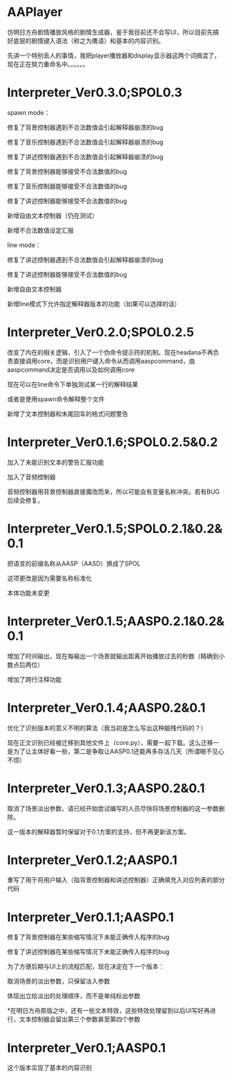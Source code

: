 # AAPlayer
仿明日方舟剧情播放风格的剧情生成器，鉴于我目前还不会写UI，所以目前先搞好底层的剧情键入语法（称之为鹰语）和基本的内容识别。

先讲一个特别丢人的事情，我把player播放器和display显示器这两个词搞混了，现在正在努力重命名中。。。。。。

# Interpreter_Ver0.3.0;SPOL0.3
spawn mode：

修复了背景控制器遇到不合法数值会引起解释器崩溃的bug

修复了音乐控制器遇到不合法数值会引起解释器崩溃的bug

修复了讲述控制器遇到不合法数值会引起解释器崩溃的bug

修复了背景控制器能够接受不合法数值的bug

修复了音乐控制器能够接受不合法数值的bug

修复了讲述控制器能够接受不合法数值的bug

新增自由文本控制器（仍在测试）

新增不合法数值设定汇报

line mode：

修复了讲述控制器遇到不合法数值会引起解释器崩溃的bug

修复了讲述控制器能够接受不合法数值的bug

新增自由文本控制器

新增line模式下允许指定解释器版本的功能（如果可以选择的话）


# Interpreter_Ver0.2.0;SPOL0.2.5
改变了内在的相关逻辑，引入了一个伪命令提示符的机制。现在headana不再负责直接调用core，而是识别用户键入命令从而调用aaspcommand，由aaspcommand决定是否调用以及如何调用core

现在可以在line命令下单独测试某一行的解释结果

或者是使用spawn命令解释整个文件

新增了文本控制器和末尾回车的格式问题警告

# Interpreter_Ver0.1.6;SPOL0.2.5&0.2
加入了未能识别文本的警告汇报功能

加入了音频控制器

音频控制器用背景控制器直接魔改而来，所以可能会有变量名称冲突。若有BUG后续会修复。

# Interpreter_Ver0.1.5;SPOL0.2.1&0.2&0.1
把语言的前缀名称从AASP（AASD）换成了SPOL

这项更改是因为需要名称标准化

本体功能未变更

# Interpreter_Ver0.1.5;AASP0.2.1&0.2&0.1
增加了时间输出，现在每输出一个场景就输出距离开始播放过去的秒数（精确到小数点后两位）

增加了跨行注释功能

# Interpreter_Ver0.1.4;AASP0.2&0.1
优化了识别版本的意义不明的算法（我当初是怎么写出这种脑残代码的？）

现在正文识别已经被迁移到其他文件上（core.py），需要一起下载。这么迁移一是为了让主体好看一些，第二是争取让AASP0.1还能再多存活几天（所谓眼不见心不烦）

# Interpreter_Ver0.1.3;AASP0.2&0.1
取消了场景淡出参数，请已经开始尝试编写的人员尽快将场景控制器的这一参数删除。

这一版本的解释器暂时保留对于0.1方案的支持，但不再更新该方案。

# Interpreter_Ver0.1.2;AASP0.1
重写了用于将用户输入（指背景控制器和讲述控制器）正确填充入对应列表的部分代码

# Interpreter_Ver0.1.1;AASP0.1
修复了背景控制器在某些缩写情况下未能正确传入程序的bug

修复了讲述控制器在某些缩写情况下未能正确传入程序的bug

为了方便后期与UI上的流程匹配，现在决定在下一个版本：

取消场景的淡出参数，只保留淡入参数

体现出立绘淡出的处理顺序，而不是单纯标出参数

*在明日方舟原版之中，还有一些文本特效，这些特效处理留到以后UI写好再进行，文本控制器会留出第三个参数甚至第四个参数

# Interpreter_Ver0.1;AASP0.1
这个版本实现了基本的内容识别
